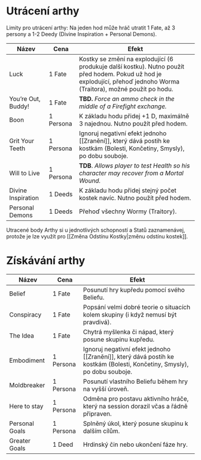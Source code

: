 # Utrácení arthy
Limity pro utrácení arthy: Na jeden hod může hráč utratit 1 Fate, až 3 persony a 1-2 Deedy (Divine Inspiration + Personal Demons).

| Název              | Cena      | Efekt                                                                                                                                                                   |
| ------------------ | --------- | ----------------------------------------------------------------------------------------------------------------------------------------------------------------------- |
| Luck               | 1 Fate    | Kostky se změní na explodující (6 produkuje další kostku). Nutno použít před hodem. Pokud už hod je explodující, přehoď jednoho Worma (Traitora), možné použít po hodu. |
| You’re Out, Buddy! | 1 Fate    | **TBD.** *Force an ammo check in the middle of a Firefight exchange.*                                                                                                   |
| Boon               | 1 Persona | K základu hodu přidej +1 D, maximálně 3 najednou. Nutno použít před hodem.                                                                                              |
| Grit Your Teeth    | 1 Persona | Ignoruj negativní efekt jednoho [[Zranění]], který dává postih ke kostkám (Bolesti, Končetiny, Smysly), po dobu souboje.                                                |
| Will to Live       | 1 Persona | **TDB**. *Allows player to test Health so his character may recover from a Mortal Wound.*                                                                               |
| Divine Inspiration | 1 Deeds   | K základu hodu přidej stejný počet kostek navíc. Nutno použít před hodem.                                                                                               |
| Personal Demons    | 1 Deeds   | Přehoď všechny Wormy (Traitory).                                                                                                                                        |

Utracené body Arthy si u jednotlivých schopností a Statů zaznamenávej, protože je lze využít pro [[Změna Odstínu Kostky|změnu odstínu kostek]].
# Získávání arthy
| Název          | Cena      | Efekt                                                                                                                    |
| -------------- | --------- | ------------------------------------------------------------------------------------------------------------------------ |
| Belief         | 1 Fate    | Posunutí hry kupředu pomocí svého Beliefu.                                                                               |
| Conspiracy     | 1 Fate    | Popsání velmi dobré teorie o situacích kolem skupiny (i když nemusí být pravdivá).                                       |
| The Idea       | 1 Fate    | Chytrá myšlenka či nápad, který posune skupinu kupředu.                                                                  |
| Embodiment     | 1 Persona | Ignoruj negativní efekt jednoho [[Zranění]], který dává postih ke kostkám (Bolesti, Končetiny, Smysly), po dobu souboje. |
| Moldbreaker    | 1 Persona | Posunutí vlastního Beliefu během hry na vyšší úroveň.                                                                    |
| Here to stay   | 1 Persona | Odměna pro postavu aktivního hráče, který na session dorazil včas a řádně připraven.                                     |
| Personal Goals | 1 Persona | Splněný úkol, který posune skupinu k dalším cílům.                                                                       |
| Greater Goals  | 1 Deed    | Hrdinský čin nebo ukončení fáze hry.                                                                                     |

